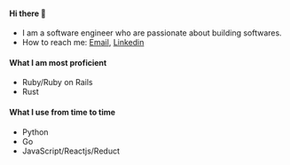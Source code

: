 #### Hi there 👋
- I am a software engineer who are passionate about building softwares.
- How to reach me: [Email](mailto:trong.buiquoc@gmai.com), [Linkedin](www.linkedin.com/in/trongbq)

#### What I am most proficient
- Ruby/Ruby on Rails
- Rust
#### What I use from time to time
- Python
- Go
- JavaScript/Reactjs/Reduct

<!--
Here are some ideas to get you started:

- 🔭 I’m currently working on ...
- 🌱 I’m currently learning ...
- 👯 I’m looking to collaborate on ...
- 🤔 I’m looking for help with ...
- 💬 Ask me about ...
- 📫 How to reach me: ...
- 😄 Pronouns: ...
- ⚡ Fun fact: ...
-->

